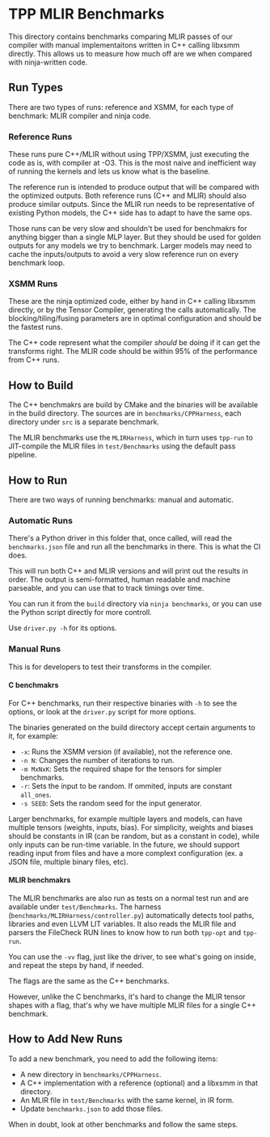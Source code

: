 # TPP MLIR Benchmarks

This directory contains benchmarks comparing MLIR passes of our compiler with manual implementaitons written in C++ calling libxsmm directly.
This allows us to measure how much off are we when compared with ninja-written code.

## Run Types

There are two types of runs: reference and XSMM, for each type of benchmark: MLIR compiler and ninja code.

### Reference Runs

These runs pure C++/MLIR without using TPP/XSMM, just executing the code as is, with compiler at -O3.
This is the most naive and inefficient way of running the kernels and lets us know what is the baseline.

The reference run is intended to produce output that will be compared with the optimized outputs.
Both reference runs (C++ and MLIR) should also produce similar outputs.
Since the MLIR run needs to be representative of existing Python models, the C++ side has to adapt to have the same ops.

Those runs can be very slow and shouldn't be used for benchmakrs for anything bigger than a single MLP layer.
But they should be used for golden outputs for any models we try to benchmark.
Larger models may need to cache the inputs/outputs to avoid a very slow reference run on every benchmark loop.

### XSMM Runs

These are the ninja optimized code, either by hand in C++ calling libxsmm directly, or by the Tensor Compiler, generating the calls automatically.
The blocking/tiling/fusing parameters are in optimal configuration and should be the fastest runs.

The C++ code represent what the compiler _should_ be doing if it can get the transforms right.
The MLIR code should be within 95% of the performance from C++ runs.

## How to Build

The C++ benchmakrs are build by CMake and the binaries will be available in the build directory.
The sources are in `benchmarks/CPPHarness`, each directory under `src` is a separate benchmark.

The MLIR benchmarks use the `MLIRHarness`, which in turn uses `tpp-run` to JIT-compile the MLIR files in `test/Benchmarks` using the default pass pipeline.

## How to Run

There are two ways of running benchmarks: manual and automatic.

### Automatic Runs

There's a Python driver in this folder that, once called, will read the `benchmarks.json` file and run all the benchmarks in there.
This is what the CI does.

This will run both C++ and MLIR versions and will print out the results in order.
The output is semi-formatted, human readable and machine parseable, and you can use that to track timings over time.

You can run it from the `build` directory via `ninja benchmarks`, or you can use the Python script directly for more controll.

Use `driver.py -h` for its options.

### Manual Runs

This is for developers to test their transforms in the compiler.

#### C benchmakrs

For C++ benchmarks, run their respective binaries with `-h` to see the options, or look at the `driver.py` script for more options.

The binaries generated on the build directory accept certain arguments to it, for example:
* `-x`: Runs the XSMM version (if available), not the reference one.
* `-n N`: Changes the number of iterations to run.
* `-m MxNxK`: Sets the required shape for the tensors for simpler benchmarks.
* `-r`: Sets the input to be random. If ommited, inputs are constant `all_ones`.
* `-s SEED`: Sets the random seed for the input generator.

Larger benchmarks, for example multiple layers and models, can have multiple tensors (weights, inputs, bias).
For simplicity, weights and biases should be constants in IR (can be random, but as a constant in code), while only inputs can be run-time variable.
In the future, we should support reading input from files and have a more complext configuration (ex. a JSON file, multiple binary files, etc).

#### MLIR benchmakrs

The MLIR benchmarks are also run as tests on a normal test run and are available under `test/Benchmarks`.
The harness (`benchmarks/MLIRHarness/controller.py`) automatically detects tool paths, libraries and even LLVM LIT variables.
It also reads the MLIR file and parsers the FileCheck RUN lines to know how to run both `tpp-opt` and `tpp-run`.

You can use the `-vv` flag, just like the driver, to see what's going on inside, and repeat the steps by hand, if needed.

The flags are the same as the C++ benchmarks.

However, unlike the C benchmarks, it's hard to change the MLIR tensor shapes with a flag, that's why we have multiple MLIR files for a single C++ benchmark.

## How to Add New Runs

To add a new benchmark, you need to add the following items:
 * A new directory in `benchmarks/CPPHarness`.
 * A C++ implementation with a reference (optional) and a libxsmm in that directory.
 * An MLIR file in `test/Benchmarks` with the same kernel, in IR form.
 * Update `benchmarks.json` to add those files.

When in doubt, look at other benchmarks and follow the same steps.
